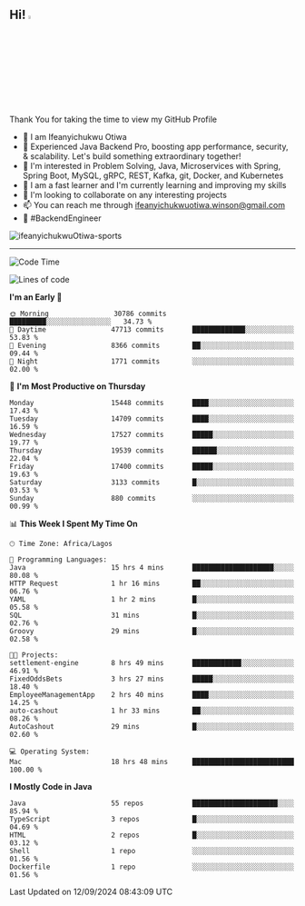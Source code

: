 <!-- BLOG-POST-LIST:START --><!-- BLOG-POST-LIST:END -->

## Hi! <img src="https://media.giphy.com/media/hvRJCLFzcasrR4ia7z/giphy.gif" width="4%"> 

Thank You for taking the time to view my GitHub Profile

- 👋 I am Ifeanyichukwu Otiwa
- 🚀 Experienced Java Backend Pro, boosting app performance, security, & scalability. Let's build something extraordinary together!
- 👀 I'm interested in Problem Solving, Java, Microservices with Spring, Spring Boot, MySQL, gRPC, REST, Kafka, git, Docker, and Kubernetes
- 🌱 I am a fast learner and I'm currently learning and improving my skills
- 💞️ I'm looking to collaborate on any interesting projects
- 📫 You can reach me through ifeanyichukwuotiwa.winson@gmail.com
- 🚀 #BackendEngineer

<p align="left" marginTop="10px"> <img src="https://komarev.com/ghpvc/?username=ifeanyichukwuOtiwa-sports&label=Profile%20views&color=0e75b6&style=for-the-badge" alt="ifeanyichukwuOtiwa-sports" /> </p>

***

<!--START_SECTION:waka-->
![Code Time](http://img.shields.io/badge/Code%20Time-2%2C888%20hrs%209%20mins-blue)

![Lines of code](https://img.shields.io/badge/From%20Hello%20World%20I%27ve%20Written-21.6%20million%20lines%20of%20code-blue)

**I'm an Early 🐤** 

```text
🌞 Morning                30786 commits       █████████░░░░░░░░░░░░░░░░   34.73 % 
🌆 Daytime                47713 commits       █████████████░░░░░░░░░░░░   53.83 % 
🌃 Evening                8366 commits        ██░░░░░░░░░░░░░░░░░░░░░░░   09.44 % 
🌙 Night                  1771 commits        ░░░░░░░░░░░░░░░░░░░░░░░░░   02.00 % 
```
📅 **I'm Most Productive on Thursday** 

```text
Monday                   15448 commits       ████░░░░░░░░░░░░░░░░░░░░░   17.43 % 
Tuesday                  14709 commits       ████░░░░░░░░░░░░░░░░░░░░░   16.59 % 
Wednesday                17527 commits       █████░░░░░░░░░░░░░░░░░░░░   19.77 % 
Thursday                 19539 commits       ██████░░░░░░░░░░░░░░░░░░░   22.04 % 
Friday                   17400 commits       █████░░░░░░░░░░░░░░░░░░░░   19.63 % 
Saturday                 3133 commits        █░░░░░░░░░░░░░░░░░░░░░░░░   03.53 % 
Sunday                   880 commits         ░░░░░░░░░░░░░░░░░░░░░░░░░   00.99 % 
```


📊 **This Week I Spent My Time On** 

```text
🕑︎ Time Zone: Africa/Lagos

💬 Programming Languages: 
Java                     15 hrs 4 mins       ████████████████████░░░░░   80.08 % 
HTTP Request             1 hr 16 mins        ██░░░░░░░░░░░░░░░░░░░░░░░   06.76 % 
YAML                     1 hr 2 mins         █░░░░░░░░░░░░░░░░░░░░░░░░   05.58 % 
SQL                      31 mins             █░░░░░░░░░░░░░░░░░░░░░░░░   02.76 % 
Groovy                   29 mins             █░░░░░░░░░░░░░░░░░░░░░░░░   02.58 % 

🐱‍💻 Projects: 
settlement-engine        8 hrs 49 mins       ████████████░░░░░░░░░░░░░   46.91 % 
FixedOddsBets            3 hrs 27 mins       █████░░░░░░░░░░░░░░░░░░░░   18.40 % 
EmployeeManagementApp    2 hrs 40 mins       ████░░░░░░░░░░░░░░░░░░░░░   14.25 % 
auto-cashout             1 hr 33 mins        ██░░░░░░░░░░░░░░░░░░░░░░░   08.26 % 
AutoCashout              29 mins             █░░░░░░░░░░░░░░░░░░░░░░░░   02.60 % 

💻 Operating System: 
Mac                      18 hrs 48 mins      █████████████████████████   100.00 % 
```

**I Mostly Code in Java** 

```text
Java                     55 repos            █████████████████████░░░░   85.94 % 
TypeScript               3 repos             █░░░░░░░░░░░░░░░░░░░░░░░░   04.69 % 
HTML                     2 repos             █░░░░░░░░░░░░░░░░░░░░░░░░   03.12 % 
Shell                    1 repo              ░░░░░░░░░░░░░░░░░░░░░░░░░   01.56 % 
Dockerfile               1 repo              ░░░░░░░░░░░░░░░░░░░░░░░░░   01.56 % 
```




 Last Updated on 12/09/2024 08:43:09 UTC
<!--END_SECTION:waka-->

<!--
<p align="center">
![trophy](https://github-profile-trophy.vercel.app/?username=ifeanyichukwuOtiwa-sports&theme=onedark) (https://github.com/ryo-ma/github-profile-trophy)
</p>
-->

<!---
ifeanyi-otiwa/ifeanyi-otiwa is a ✨ special ✨ repository because its `README.md` (this file) appears on your GitHub profile.
You can click the Preview link to take a look at your changes.
--->
